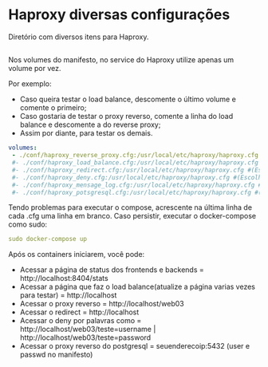 # Haproxy diversas configurações
Diretório com diversos itens para Haproxy.

##
Nos volumes do manifesto, no service do Haproxy utilize apenas um volume por vez.

Por exemplo: 

- Caso queira testar o load balance, descomente o último volume e comente o primeiro;
- Caso gostaria de testar o proxy reverso, comente a linha do load balance e descomente a do reverse proxy;
- Assim por diante, para testar os demais.
```yaml
volumes:
 - ./conf/haproxy_reverse_proxy.cfg:/usr/local/etc/haproxy/haproxy.cfg #(Escolher apenas um dos volumes para testar)
 #- ./conf/haproxy_load_balance.cfg:/usr/local/etc/haproxy/haproxy.cfg #(Escolher apenas um dos volumes para testar)
 #- ./conf/haproxy_redirect.cfg:/usr/local/etc/haproxy/haproxy.cfg #(Escolher apenas um dos volumes para testar)
 #- ./conf/haproxy_deny.cfg:/usr/local/etc/haproxy/haproxy.cfg #(Escolher apenas um dos volumes para testar)
 #- ./conf/haproxy_mensage_log.cfg:/usr/local/etc/haproxy/haproxy.cfg #(Escolher apenas um dos volumes para testar)
 #- ./conf/haproxy_potsgresql.cfg:/usr/local/etc/haproxy/haproxy.cfg #(Escolher apenas um dos volumes para testar)
```

Tendo problemas para executar o compose, acrescente na última linha de cada .cfg uma linha em branco.
Caso persistir, executar o docker-compose como sudo:
```yaml
sudo docker-compose up
```
Após os containers iniciarem, você pode:
- Acessar a página de status dos frontends e backends = http://localhost:8404/stats
- Acessar a página que faz o load balance(atualize a página varias vezes para testar) = http://localhost
- Acessar o proxy reverso = http://localhost/web03
- Acessar o redirect = http://localhost
- Acessar o deny por palavras como = http://localhost/web03/teste=username | http://localhost/web03/teste=password
- Acessar o proxy reverso do postgresql = seuenderecoip:5432 (user e passwd no manifesto)
